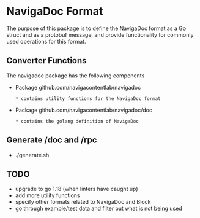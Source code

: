 # NavigaDoc Format

The purpose of this package is to define the NavigaDoc format as a Go struct and as a protobuf message, and provide functionality for commonly used operations for this format.

## Converter Functions

The navigadoc package has the following components

* Package github.com/navigacontentlab/navigadoc

      * contains utility functions for the NavigaDoc format


* Package github.com/navigacontentlab/navigadoc/doc

      * contains the golang definition of NavigaDoc

## Generate /doc and /rpc

* ./generate.sh

## TODO

* upgrade to go 1.18 (when linters have caught up)
* add more utility functions
* specify other formats related to NavigaDoc and Block
* go through example/test data and filter out what is not being used